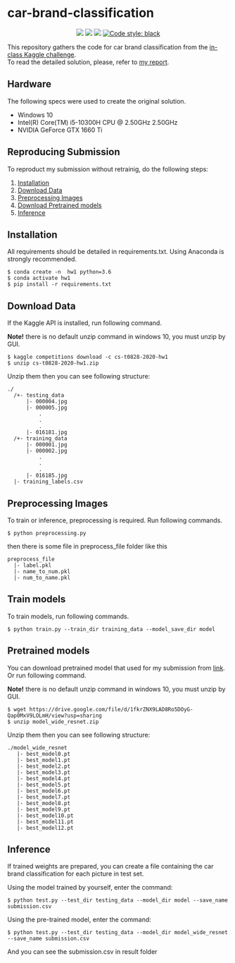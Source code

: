 # car-brand-classification<p align="center">    <a>        <img src=https://img.shields.io/badge/python-3.6.12-green>    </a>    <a>        <img src=https://img.shields.io/badge/pytorch-1.5.0-orange>    </a>    <a>        <img src=https://img.shields.io/badge/Imgaug-0.4.0-red>    </a>    <a href="https://github.com/psf/black">        <img alt="Code style: black" src="https://img.shields.io/badge/code%20style-black-000000.svg">    </a></p>This repository gathers the code for car brand classification from the [in-class Kaggle challenge](https://www.kaggle.com/c/cs-t0828-2020-hw1).  To read the detailed solution, please, refer to [my report](https://github.com/purpleFar/car-brand-classification/blob/master/readme_file/HW1%20Report_0856735.pdf).## HardwareThe following specs were used to create the original solution.- Windows 10- Intel(R) Core(TM) i5-10300H CPU @ 2.50GHz 2.50GHz- NVIDIA GeForce GTX 1660 Ti## Reproducing SubmissionTo reproduct my submission without retrainig, do the following steps:1. [Installation](#installation)2. [Download Data](#download-data)3. [Preprocessing Images](#preprocessing-images)4. [Download Pretrained models](#pretrained-models)5. [Inference](#inference)## InstallationAll requirements should be detailed in requirements.txt. Using Anaconda is strongly recommended.```bash=$ conda create -n  hw1 python=3.6$ conda activate hw1$ pip install -r requirements.txt```## Download DataIf the Kaggle API is installed, run following command.**Note!** there is no default unzip command in windows 10, you must unzip by GUI.```bash=$ kaggle competitions download -c cs-t0828-2020-hw1$ unzip cs-t0828-2020-hw1.zip```Unzip them then you can see following structure:```./  /+- testing_data      |- 000004.jpg      |- 000005.jpg          .          .          .      |- 016181.jpg  /+- training_data      |- 000001.jpg      |- 000002.jpg          .          .          .      |- 016185.jpg  |- training_labels.csv```## Preprocessing ImagesTo train or inference, preprocessing is required. Run following commands.```bash=$ python preprocessing.py```then there is some file in preprocess_file folderlike this```preprocess_file  |- label.pkl  |- name_to_num.pkl  |- num_to_name.pkl```## Train modelsTo train models, run following commands.```bash=$ python train.py --train_dir training_data --model_save_dir model```## Pretrained modelsYou can download pretrained model that used for my submission from [link](https://drive.google.com/file/d/1fkrZNX9LAD8Ro5DOyG-Qap0MxV9LOLmH/view?usp=sharing). Or run following command.**Note!** there is no default unzip command in windows 10, you must unzip by GUI.```bash=$ wget https://drive.google.com/file/d/1fkrZNX9LAD8Ro5DOyG-Qap0MxV9LOLmH/view?usp=sharing$ unzip model_wide_resnet.zip```Unzip them then you can see following structure:```./model_wide_resnet   |- best_model0.pt   |- best_model1.pt   |- best_model2.pt   |- best_model3.pt   |- best_model4.pt   |- best_model5.pt   |- best_model6.pt   |- best_model7.pt   |- best_model8.pt   |- best_model9.pt   |- best_model10.pt   |- best_model11.pt   |- best_model12.pt```## InferenceIf trained weights are prepared, you can create a file containing the car brand classification for each picture in test set.Using the model trained by yourself, enter the command:```bash=$ python test.py --test_dir testing_data --model_dir model --save_name submission.csv```Using the pre-trained model, enter the command:```bash=$ python test.py --test_dir testing_data --model_dir model_wide_resnet --save_name submission.csv```And you can see the submission.csv in result folder